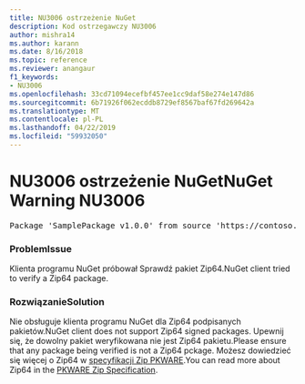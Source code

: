 ```yaml
---
title: NU3006 ostrzeżenie NuGet
description: Kod ostrzegawczy NU3006
author: mishra14
ms.author: karann
ms.date: 8/16/2018
ms.topic: reference
ms.reviewer: anangaur
f1_keywords:
- NU3006
ms.openlocfilehash: 33cd71094ecefbf457ee1cc9daf58e274e147d86
ms.sourcegitcommit: 6b71926f062ecddb8729ef8567baf67fd269642a
ms.translationtype: MT
ms.contentlocale: pl-PL
ms.lasthandoff: 04/22/2019
ms.locfileid: "59932050"
---
```

# <a name="nuget-warning-nu3006"></a><span data-ttu-id="3152d-103">NU3006 ostrzeżenie NuGet</span><span class="sxs-lookup"><span data-stu-id="3152d-103">NuGet Warning NU3006</span></span>

<pre>Package 'SamplePackage v1.0.0' from source 'https://contoso.com/index.json': Signed Zip64 packages are not supported.</pre>

### <a name="issue"></a><span data-ttu-id="3152d-104">Problem</span><span class="sxs-lookup"><span data-stu-id="3152d-104">Issue</span></span>

<span data-ttu-id="3152d-105">Klienta programu NuGet próbował Sprawdź pakiet Zip64.</span><span class="sxs-lookup"><span data-stu-id="3152d-105">NuGet client tried to verify a Zip64 package.</span></span>


### <a name="solution"></a><span data-ttu-id="3152d-106">Rozwiązanie</span><span class="sxs-lookup"><span data-stu-id="3152d-106">Solution</span></span>

<span data-ttu-id="3152d-107">Nie obsługuje klienta programu NuGet dla Zip64 podpisanych pakietów.</span><span class="sxs-lookup"><span data-stu-id="3152d-107">NuGet client does not support Zip64 signed packages.</span></span> <span data-ttu-id="3152d-108">Upewnij się, że dowolny pakiet weryfikowana nie jest Zip64 pakietu.</span><span class="sxs-lookup"><span data-stu-id="3152d-108">Please ensure that any package being verified is not a Zip64 pckage.</span></span> <span data-ttu-id="3152d-109">Możesz dowiedzieć się więcej o Zip64 w [specyfikacji Zip PKWARE](https://pkware.cachefly.net/webdocs/casestudies/APPNOTE.TXT).</span><span class="sxs-lookup"><span data-stu-id="3152d-109">You can read more about Zip64 in the [PKWARE Zip Specification](https://pkware.cachefly.net/webdocs/casestudies/APPNOTE.TXT).</span></span>


